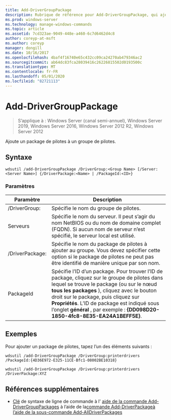 ```yaml
---
title: Add-DriverGroupPackage
description: Rubrique de référence pour Add-DriverGroupPackage, qui ajoute un package de pilotes à un groupe de pilotes.
ms.prod: windows-server
ms.technology: manage-windows-commands
ms.topic: article
ms.assetid: 7cd323ae-9049-448e-a460-6c7d6462d4c8
author: coreyp-at-msft
ms.author: coreyp
manager: dongill
ms.date: 10/16/2017
ms.openlocfilehash: 4baf4f16740e65c432cc09ca24270ab479346ac2
ms.sourcegitcommit: ab64dc83fca28039416c26226815502d0193500c
ms.translationtype: MT
ms.contentlocale: fr-FR
ms.lasthandoff: 05/01/2020
ms.locfileid: "82721113"
---
```

# <a name="add-drivergrouppackage"></a>Add-DriverGroupPackage

> S’applique à : Windows Server (canal semi-annuel), Windows Server 2019, Windows Server 2016, Windows Server 2012 R2, Windows Server 2012

Ajoute un package de pilotes à un groupe de pilotes.

## <a name="syntax"></a>Syntaxe
```
wdsutil /add-DriverGroupPackage /DriverGroup:<Group Name> [/Server:<Server Name>] {/DriverPackage:<Name> | /PackageId:<ID>}
```
### <a name="parameters"></a>Paramètres

|         Paramètre         |                                                                                                                                               Description                                                                                                                                               |
|---------------------------|---------------------------------------------------------------------------------------------------------------------------------------------------------------------------------------------------------------------------------------------------------------------------------------------------------|
| /DriverGroup:<Group Name> |                                                                                                                                 Spécifie le nom du groupe de pilotes.                                                                                                                                 |
|   Serveurs<Server name>   |                                                                                  Spécifie le nom du serveur. Il peut s’agir du nom NetBIOS ou du nom de domaine complet (FQDN). Si aucun nom de serveur n’est spécifié, le serveur local est utilisé.                                                                                  |
|   /DriverPackage:<Name>   |                                                                      Spécifie le nom du package de pilotes à ajouter au groupe. Vous devez spécifier cette option si le package de pilotes ne peut pas être identifié de manière unique par son nom.                                                                       |
|      PackageId<ID>      | Spécifie l’ID d’un package. Pour trouver l’ID de package, cliquez sur le groupe de pilotes dans lequel se trouve le package (ou sur le nœud **tous les packages** ), cliquez avec le bouton droit sur le package, puis cliquez sur **Propriétés**. L’ID de package est indiqué sous l’onglet **général** , par exemple : **{DD098D20-1850-4fc8-8E35-EA24A1BEFF5E}**. |

## <a name="examples"></a>Exemples
Pour ajouter un package de pilotes, tapez l’un des éléments suivants :
```
wdsutil /add-DriverGroupPackage /DriverGroup:printerdrivers /PackageId:{4D36E972-E325-11CE-Bfc1-08002BE10318}
```
```
wdsutil /add-DriverGroupPackage /DriverGroup:printerdrivers /DriverPackage:XYZ
```
## <a name="additional-references"></a>Références supplémentaires
- [Clé](command-line-syntax-key.md)
de syntaxe de ligne de commande à l'
[aide de la commande Add-DriverGroupPackages](using-the-add-drivergrouppackages-command.md)
à l’aide de la[commande Add-DriverPackage](using-the-add-driverpackage-command.md)[à l’aide de la sous-commande Add-AllDriverPackages](using-the-add-alldriverpackages-subcommand.md)
